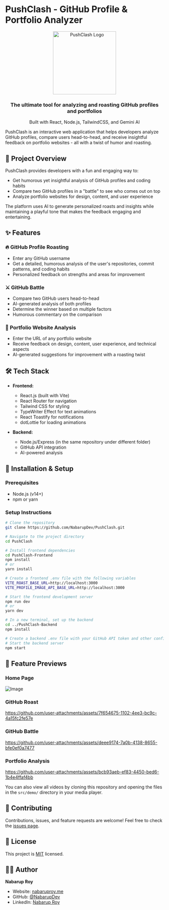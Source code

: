 # PushClash - GitHub Profile & Portfolio Analyzer

<div align="center">
  <img src="https://github.com/user-attachments/assets/076dd881-070c-47d3-9bb4-1340418bd5f9" alt="PushClash Logo" width="200" />
  <br />
  <h3>The ultimate tool for analyzing and roasting GitHub profiles and portfolios</h3>
  <p>Built with React, Node.js, TailwindCSS, and Gemini AI</p>
</div>

PushClash is an interactive web application that helps developers analyze GitHub profiles, compare users head-to-head, and receive insightful feedback on portfolio websites - all with a twist of humor and roasting.

## 📌 Project Overview

PushClash provides developers with a fun and engaging way to:
- Get humorous yet insightful analysis of GitHub profiles and coding habits
- Compare two GitHub profiles in a "battle" to see who comes out on top
- Analyze portfolio websites for design, content, and user experience

The platform uses AI to generate personalized roasts and insights while maintaining a playful tone that makes the feedback engaging and entertaining.

## ✨ Features

### 🔥 GitHub Profile Roasting
- Enter any GitHub username
- Get a detailed, humorous analysis of the user's repositories, commit patterns, and coding habits
- Personalized feedback on strengths and areas for improvement

### ⚔️ GitHub Battle
- Compare two GitHub users head-to-head
- AI-generated analysis of both profiles
- Determine the winner based on multiple factors
- Humorous commentary on the comparison

### 🎨 Portfolio Website Analysis
- Enter the URL of any portfolio website
- Receive feedback on design, content, user experience, and technical aspects
- AI-generated suggestions for improvement with a roasting twist

## 🛠️ Tech Stack

- **Frontend:**
  - React.js (built with Vite)
  - React Router for navigation
  - Tailwind CSS for styling
  - TypeWriter Effect for text animations
  - React Toastify for notifications
  - dotLottie for loading animations

- **Backend:** 
  - Node.js/Express (in the same repository under different folder)
  - GitHub API integration
  - AI-powered analysis

## 🚀 Installation & Setup

### Prerequisites
- Node.js (v14+)
- npm or yarn

### Setup Instructions
```bash
# Clone the repository
git clone https://github.com/NabarupDev/PushClash.git

# Navigate to the project directory
cd PushClash

# Install frontend dependencies
cd PushClash-Frontend
npm install
# or
yarn install

# Create a frontend .env file with the following variables
VITE_ROAST_BASE_URL=http://localhost:3000
VITE_PROFILE_IMAGE_API_BASE_URL=http://localhost:3000

# Start the frontend development server
npm run dev
# or
yarn dev

# In a new terminal, set up the backend
cd ../PushClash-Backend
npm install

# Create a backend .env file with your GitHub API token and other config
# Start the backend server
npm start
```

## 📸 Feature Previews

### Home Page
![Image](https://github.com/user-attachments/assets/eef3a529-25bd-4976-8fca-e5e97e663064)

### GitHub Roast
https://github.com/user-attachments/assets/7f654675-1102-4ee3-bc9c-4a15fc2fe57e

### GitHub Battle
https://github.com/user-attachments/assets/deee9174-7a0b-4138-8655-bfe0ef0a7477

### Portfolio Analysis
https://github.com/user-attachments/assets/bcb93aeb-ef83-4450-bed6-1b4e4ffaf4bb


You can also view all videos by cloning this repository and opening the files in the `src/demo/` directory in your media player.

## 🤝 Contributing

Contributions, issues, and feature requests are welcome! Feel free to check the [issues page](https://github.com/NabarupDev/PushClash/issues).

## 📝 License

This project is [MIT](LICENSE) licensed.

## 👨‍💻 Author

**Nabarup Roy**

- Website: [nabaruproy.me](https://nabaruproy.me/)
- GitHub: [@NabarupDev](https://github.com/NabarupDev)
- LinkedIn: [Nabarup Roy](https://linkedin.com/in/nabarup-roy)
